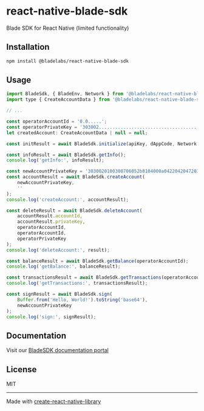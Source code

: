 # react-native-blade-sdk

Blade SDK for React Native (limited functionality)

## Installation

```sh
npm install @bladelabs/react-native-blade-sdk
```

## Usage

```js
import BladeSdk, { BladeEnv, Network } from '@bladelabs/react-native-blade-sdk';
import type { CreateAccountData } from '@bladelabs/react-native-blade-sdk';

// ...

const operatorAccountId = '0.0.....';
const operatorPrivateKey = '303002..............................................................................................';
let createdAccount: CreateAccountData | null = null;

const initResult = await BladeSdk.initialize(apiKey, dAppCode, Network.Testnet, BladeEnv.CI, true);

const infoResult = await BladeSdk.getInfo();
console.log('getInfo:', infoResult);

const newAccountPrivateKey = '3030020100300706052b8104000a0422042047203b26c99c5f002d3b5c38b6bcd2ab46de8ad3fa90c5a39dcfdc5904dfa9a0';
const accountResult = await BladeSdk.createAccount(
    newAccountPrivateKey,
    ''
);
console.log('createAccount:', accountResult);

const deleteResult = await BladeSdk.deleteAccount(
    accountResult.accountId,
    accountResult.privateKey,
    operatorAccountId,
    operatorAccountId,
    operatorPrivateKey
);
console.log('deleteAccount:', result);

const balanceResult = await BladeSdk.getBalance(operatorAccountId);
console.log('getBalance:', balanceResult);

const transactionsResult = await BladeSdk.getTransactions(operatorAccountId);
console.log('getTransactions:', transactionsResult);

const signResult = await BladeSdk.sign(
    Buffer.from('Hello, World!').toString('base64'),
    newAccountPrivateKey
);
console.log('sign:', signResult);
```

## Documentation 

Visit our [BladeSDK documentation portal](https://docs.bladelabs.io/)

## License

MIT

---

Made with [create-react-native-library](https://github.com/callstack/react-native-builder-bob)

